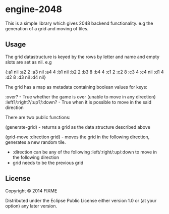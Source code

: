 # engine-2048

This is a simple library which gives 2048 backend functionality. e.g the generation of a grid and moving of tiles.

## Usage

The grid datastructure is keyed by the rows by letter and name and empty slots are set as nil. e.g

{:a1 nil :a2 2 :a3 nil :a4 4
 :b1 nil :b2 2 :b3 8 :b4 4
 :c1 2 :c2 8 :c3 4 :c4 nil
 :d1 4 :d2 8 :d3 nil :d4 nil}

The grid has a map as metadata containing boolean values for keys:

:over? - True whether the game is over (unable to move in any direction)
:left?/:right?/:up?/:down? - True when it is possible to move in the said direction

There are two public functions:

(generate-grid) - returns a grid as the data structure described above

(grid-move :direction grid) - moves the grid in the following direction, generates a new random tile.
  - :direction can be any of the following :left/:right/:up/:down to move in the following direction
  - grid needs to be the previous grid

## License

Copyright © 2014 FIXME

Distributed under the Eclipse Public License either version 1.0 or (at
your option) any later version.
